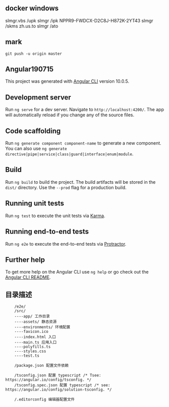 ## docker windows

slmgr.vbs /upk
slmgr /ipk NPPR9-FWDCX-D2C8J-H872K-2YT43
slmgr /skms zh.us.to
slmgr /ato

## mark
    git push -u origin master

## Angular190715

This project was generated with [Angular CLI](https://github.com/angular/angular-cli) version 10.0.5.

## Development server

Run `ng serve` for a dev server. Navigate to `http://localhost:4200/`. The app will automatically reload if you change any of the source files.

## Code scaffolding

Run `ng generate component component-name` to generate a new component. You can also use `ng generate directive|pipe|service|class|guard|interface|enum|module`.

## Build

Run `ng build` to build the project. The build artifacts will be stored in the `dist/` directory. Use the `--prod` flag for a production build.

## Running unit tests

Run `ng test` to execute the unit tests via [Karma](https://karma-runner.github.io).

## Running end-to-end tests

Run `ng e2e` to execute the end-to-end tests via [Protractor](http://www.protractortest.org/).

## Further help

To get more help on the Angular CLI use `ng help` or go check out the [Angular CLI README](https://github.com/angular/angular-cli/blob/master/README.md).

## 目录描述
``` project
    /e2e/
    /src/
    ----app/ 工作目录
    ----assets/ 静态资源
    ----environments/ 环境配置
    ----favicon.ico
    ----index.html 入口
    ----main.ts 应用入口
    ----polyfills.ts
    ----styles.css
    ----test.ts

    /package.json 配置文件依赖

    /tsconfig.json 配置 typescript /* Tsee: https://angular.io/config/tsconfig. */
    /tsconfig.spec.json 配置 typescript /* see: https://angular.io/config/solution-tsconfig. */

    /.editorconfig 编辑器配置文件
```

